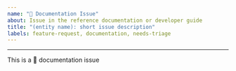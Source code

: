 ```yaml
---
name: "📕 Documentation Issue"
about: Issue in the reference documentation or developer guide
title: "(entity name): short issue description"
labels: feature-request, documentation, needs-triage
---
```


<!--
- want to help? submit a pull request here: https://github.com/${OWNER}/${REPO}
-->

<!--
link to reference doc page:
-->



<!--
describe your issue:
-->





---

This is a 📕 documentation issue

